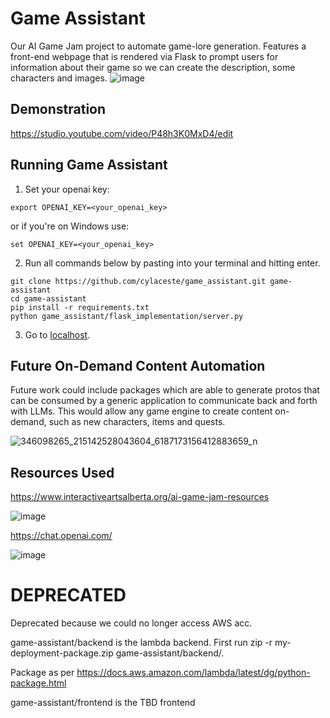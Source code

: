 # Game Assistant
Our AI Game Jam project to automate game-lore generation. Features a front-end webpage that is rendered via Flask to prompt users for information about their game so we can create the description, some characters and images.
![image](https://github.com/cylaceste/game_assistant/assets/120675172/5bc3029d-0153-4233-8d39-c5524e05987b)

## Demonstration

https://studio.youtube.com/video/P48h3K0MxD4/edit

## Running Game Assistant
1. Set your openai key:
```
export OPENAI_KEY=<your_openai_key>
```
or if you're on Windows use:
```
set OPENAI_KEY=<your_openai_key>
```
2. Run all commands below by pasting into your terminal and hitting enter.
```
git clone https://github.com/cylaceste/game_assistant.git game-assistant
cd game-assistant
pip install -r requirements.txt
python game_assistant/flask_implementation/server.py
```
3. Go to [localhost](http://localhost:80).

## Future On-Demand Content Automation

Future work could include packages which are able to generate protos that can be consumed by a generic application to communicate back and forth with LLMs. This would allow any game engine to create content on-demand, such as new characters, items and quests.

![346098265_215142528043604_6187173156412883659_n](https://github.com/cylaceste/game_assistant/assets/120675172/bd546d3d-7190-4516-84b7-474cfdb45661)

## Resources Used
https://www.interactiveartsalberta.org/ai-game-jam-resources

![image](https://github.com/cylaceste/game_assistant/assets/120675172/02119548-e293-4c48-8487-9c6b093c2f3b)

https://chat.openai.com/

![image](https://github.com/cylaceste/game_assistant/assets/120675172/d14b2c1f-2cd2-4f61-9745-52d78c080db9)

# DEPRECATED

Deprecated because we could no longer access AWS acc.

game-assistant/backend is the lambda backend. First run 
zip -r my-deployment-package.zip game-assistant/backend/. 

Package as per https://docs.aws.amazon.com/lambda/latest/dg/python-package.html


game-assistant/frontend is the TBD frontend
